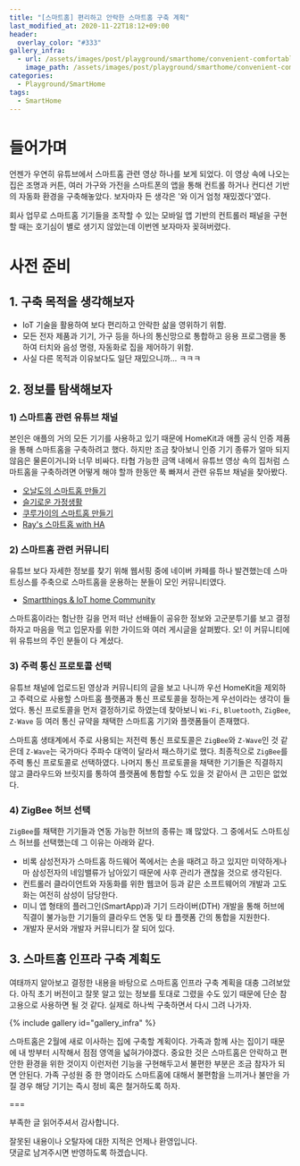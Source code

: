 ```yaml
---
title: "[스마트홈] 편리하고 안락한 스마트홈 구축 계획"
last_modified_at: 2020-11-22T18:12+09:00
header:
  overlay_color: "#333"
gallery_infra:
  - url: /assets/images/post/playground/smarthome/convenient-comfortable-smarthome-construct-plan/infra.png
    image_path: /assets/images/post/playground/smarthome/convenient-comfortable-smarthome-construct-plan/infra.png
categories:
  - Playground/SmartHome
tags:
  - SmartHome
---
```


# 들어가며

언젠가 우연히 유튜브에서 스마트홈 관련 영상 하나를 보게 되었다. 이 영상 속에 나오는 집은 조명과 커튼, 여러 가구와 가전을
스마트폰의 앱을 통해 컨트롤 하거나 컨디션 기반의 자동화 환경을 구축해놓았다. 보자마자 든 생각은 '와 이거 엄청 재밌겠다'였다.

회사 업무로 스마트홈 기기들을 조작할 수 있는 모바일 앱 기반의 컨트롤러 패널을 구현할 때는 호기심이 별로 생기지 않았는데 이번엔 보자마자 꽂혀버렸다.

# 사전 준비

## 1. 구축 목적을 생각해보자

- IoT 기술을 활용하여 보다 편리하고 안락한 삶을 영위하기 위함.
- 모든 전자 제품과 기기, 가구 등을 하나의 통신망으로 통합하고 응용 프로그램을 통하여 터치와 음성 명령, 자동화로 집을 제어하기 위함.
- 사실 다른 목적과 이유보다도 일단 재밌으니까... ㅋㅋㅋ

## 2. 정보를 탐색해보자

### 1) 스마트홈 관련 유튜브 채널

본인은 애플의 거의 모든 기기를 사용하고 있기 때문에 HomeKit과 애플 공식 인증 제품을 통해 스마트홈을 구축하려고 했다. 하지만 조금 찾아보니 인증 기기 종류가 얼마 되지 않음은 물론이거니와 너무 비싸다.
타협 가능한 금액 내에서 유튜브 영상 속의 집처럼 스마트홈을 구축하려면 어떻게 해야 할까 한동안 푹 빠져서 관련 유튜브 채널을 찾아봤다.

- [오날도의 스마트홈 만들기](https://www.youtube.com/c/Onaldo7)
- [슬기로운 가정생활](https://www.youtube.com/c/HomeIoT)
- [쿠루가이의 스마트홈 만들기](https://www.youtube.com/channel/UCm0uQ1mIl_QW1XOFVCmK4dA)
- [Ray's 스마트홈 with HA](https://www.youtube.com/c/HAsmarthome)

### 2) 스마트홈 관련 커뮤니티

유튜브 보다 자세한 정보를 찾기 위해 웹서핑 중에 네이버 카페를 하나 발견했는데 스마트싱스를 주축으로 스마트홈을 운용하는 분들이 모인 커뮤니티였다.

- [Smartthings & IoT home Community](https://cafe.naver.com/stsmarthome)

스마트홈이라는 험난한 길을 먼저 떠난 선배들이 공유한 정보와 고군분투기를 보고 결정하자고 마음을 먹고 입문자를 위한 가이드와 여러 게시글을 살펴봤다.
오! 이 커뮤니티에 위 유튜브의 주인 분들이 다 계셨다.

### 3) 주력 통신 프로토콜 선택

유튜브 채널에 업로드된 영상과 커뮤니티의 글을 보고 나니까 우선 HomeKit을 제외하고 주력으로 사용할 스마트홈 플랫폼과 통신 프로토콜을 정하는게 우선이라는 생각이 들었다.
통신 프로토콜을 먼저 결정하기로 하였는데 찾아보니 `Wi-Fi`, `Bluetooth`, `ZigBee`, `Z-Wave` 등 여러 통신 규약을 채택한 스마트홈 기기와 플랫폼들이 존재했다.

스마트홈 생태계에서 주로 사용되는 저전력 통신 프로토콜은 `ZigBee`와 `Z-Wave`인 것 같은데 `Z-Wave`는 국가마다 주파수 대역이 달라서 패스하기로 했다.
최종적으로 `ZigBee`를 주력 통신 프로토콜로 선택하였다. 나머지 통신 프로토콜을 채택한 기기들은 직결하지 않고 클라우드와 브릿지를 통하여 플랫폼에 통합할 수도 있을 것 같아서 큰 고민은 없었다.

### 4) ZigBee 허브 선택

`ZigBee`를 채택한 기기들과 연동 가능한 허브의 종류는 꽤 많았다. 그 중에서도 스마트싱스 허브를 선택했는데 그 이유는 아래와 같다.

- 비록 삼성전자가 스마트홈 하드웨어 쪽에서는 손을 때려고 하고 있지만 미약하게나마 삼성전자의 네임밸류가 남아있기 때문에 사후 관리가 괜찮을 것으로 생각된다.
- 컨트롤러 클라이언트와 자동화를 위한 웹코어 등과 같은 소프트웨어의 개발과 고도화는 여전히 삼성이 담당한다.
- 미니 앱 형태의 플러그인(SmartApp)과 기기 드라이버(DTH) 개발을 통해 허브에 직결이 불가능한 기기들의 클라우드 연동 및 타 플랫폼 간의 통합을 지원한다.
- 개발자 문서와 개발자 커뮤니티가 잘 되어 있다.

## 3. 스마트홈 인프라 구축 계획도

여태까지 알아보고 결정한 내용을 바탕으로 스마트홈 인프라 구축 계획을 대충 그려보았다.
아직 초기 버전이고 잘못 알고 있는 정보를 토대로 그렸을 수도 있기 때문에 단순 참고용으로 사용하면 될 것 같다.
실제로 하나씩 구축하면서 다시 그려 나가자.

{% include gallery id="gallery_infra" %}

스마트홈은 2월에 새로 이사하는 집에 구축할 계획이다. 가족과 함께 사는 집이기 때문에 내 방부터 시작해서 점점 영역을 넓혀가야겠다.
중요한 것은 스마트홈은 안락하고 편안한 환경을 위한 것이지 이런저런 기능을 구현해두고서 불편한 부분은 조금 참자가 되면 안된다. 가족 구성원 중
한 명이라도 스마트홈에 대해서 불편함을 느끼거나 불만을 가질 경우 해당 기기는 즉시 정비 혹은 철거하도록 하자.

===

부족한 글 읽어주셔서 감사합니다.

잘못된 내용이나 오탈자에 대한 지적은 언제나 환영입니다.  
댓글로 남겨주시면 반영하도록 하겠습니다.

